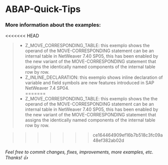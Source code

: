 # ABAP-Quick-Tips

### More information about the examples:
<<<<<<< HEAD
>  - Z_MOVE_CORRESPONDING_TABLE: this exemplo shows the operand of the MOVE-CORRESPONDING statement can be an internal table in NetWeaver 7.40 SP05, this has been enabled by the new variant of the MOVE-CORRESPONDING statement that assigns the identically named components of the internal table row by row.
>  - Z_INLINE_DECLARATION: this exemplo shows inline declaration of variable and field symbols are new features introduced in SAP NetWeaver 7.4 SP04.  
=======
>  - Z_MOVE_CORRESPONDING_TABLE: this exemplo shows the the operand of the MOVE-CORRESPONDING statement can be an internal table in NetWeaver 7.40 SP05, this has been enabled by the new variant of the MOVE-CORRESPONDING statement that assigns the identically named components of the internal table row by row.
 
>>>>>>> ce164464909ef16b7b518c3fc09a48ef382ab02d

###### Feel free to commit changes, fixes, improvements, more examples, etc. Thanks! :+1:
